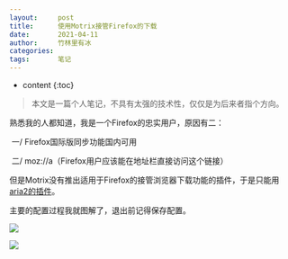```yaml
---
layout:     post
title:      使用Motrix接管Firefox的下载
date:       2021-04-11
author:     竹林里有冰
categories: 
tags:       笔记
---
```


* content
{:toc}
> 本文是一篇个人笔记，不具有太强的技术性，仅仅是为后来者指个方向。

熟悉我的人都知道，我是一个Firefox的忠实用户，原因有二：

​	一/ Firefox国际版同步功能国内可用

​	二/ moz://a（Firefox用户应该能在地址栏直接访问这个链接）

但是Motrix没有推出适用于Firefox的接管浏览器下载功能的插件，于是只能用[aria2的插件](https://addons.mozilla.org/firefox/addon/aria2-integration)。

主要的配置过程我就图解了，退出前记得保存配置。

![](https://storage.zhullyb.top/PicBed/2021-04-11_14-29.png?raw)

![](https://storage.zhullyb.top/PicBed/2021-04-11_14-35.png?raw)


